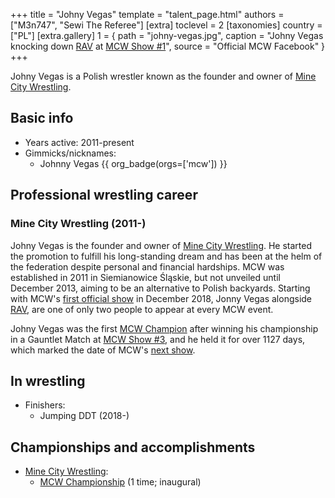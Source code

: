 +++
title = "Johny Vegas"
template = "talent_page.html"
authors = ["M3n747", "Sewi The Referee"]
[extra]
toclevel = 2
[taxonomies]
country = ["PL"]
[extra.gallery]
1 = { path = "johny-vegas.jpg", caption = "Johny Vegas knocking down [RAV](@/w/rav.md) at [MCW Show #1](@/e/mcw/2018-12-08-mcw-show-1.md)", source = "Official MCW Facebook" }
+++

Johny Vegas is a Polish wrestler known as the founder and owner of [Mine City Wrestling](@/o/mcw.md). 

## Basic info

* Years active: 2011-present
* Gimmicks/nicknames:
  - Johnny Vegas {{ org_badge(orgs=['mcw']) }}
 
## Professional wrestling career 

### Mine City Wrestling (2011-)

Johny Vegas is the founder and owner of [Mine City Wrestling](@/o/mcw.md). He started the promotion to fulfill his long-standing dream and has been at the helm of the federation despite personal and financial hardships. MCW was established in 2011 in Siemianowice Śląskie, but not unveiled until December 2013, aiming to be an alternative to Polish backyards. Starting with MCW's [first official show](@/e/mcw/2018-12-08-mcw-show-1.md) in December 2018, Jonny Vegas alongside [RAV](@/w/rav.md), are one of only two people to appear at every MCW event. 

Johny Vegas was the first [MCW Champion](@/c/mcw-championship.md) after winning his championship in a Gauntlet Match at [MCW Show #3](@/e/mcw/2019-09-14-mcw-show-3.md), and he held it for over 1127 days, which marked the date of MCW's [next show](@/e/mcw/2022-10-15-mcw-charity-show.md).

## In wrestling

* Finishers:
  - Jumping DDT (2018-)

## Championships and accomplishments

* [Mine City Wrestling](@/o/mzw.md):
  - [MCW Championship](@/c/mcw-championship.md) (1 time; inaugural)
